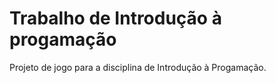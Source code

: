 # Trabalho de Introdução à progamação
Projeto de jogo para a disciplina de Introdução à Progamação.
